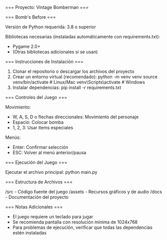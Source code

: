 === Proyecto: Vintage Bomberman ===

=== Bomb's Before ===

Versión de Python requerida: 3.8 o superior

Bibliotecas necesarias (instaladas automáticamente con requirements.txt):
- Pygame 2.0+
- (Otras bibliotecas adicionales si se usan)

=== Instrucciones de Instalación ===

1. Clonar el repositorio o descargar los archivos del proyecto
2. Crear un entorno virtual (recomendado):
   python -m venv venv
   source venv/bin/activate  # Linux/Mac
   venv\Scripts\activate     # Windows
3. Instalar dependencias:
   pip install -r requirements.txt

=== Controles del Juego ===

Movimiento:
- W, A, S, D o flechas direccionales: Movimiento del personaje
- Espacio: Colocar bomba
- 1, 2, 3: Usar ítems especiales

Menús:
- Enter: Confirmar selección
- ESC: Volver al menú anterior/pausa

=== Ejecución del Juego ===

Ejecutar el archivo principal:
python main.py

=== Estructura de Archivos ===

/src       - Código fuente del juego
/assets    - Recursos gráficos y de audio
/docs      - Documentación del proyecto

=== Notas Adicionales ===

- El juego requiere un teclado para jugar
- Se recomienda pantalla con resolución mínima de 1024x768
- Para problemas de ejecución, verificar que todas las dependencias estén instaladas